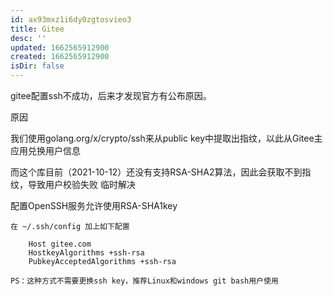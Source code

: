 ```yaml
---
id: ax93mxz1i6dy0zgtosvieo3
title: Gitee
desc: ''
updated: 1662565912900
created: 1662565912900
isDir: false
---
```

gitee配置ssh不成功，后来才发现官方有公布原因。

原因

我们使用golang.org/x/crypto/ssh来从public key中提取出指纹，以此从Gitee主应用兑换用户信息

而这个库目前（2021-10-12）还没有支持RSA-SHA2算法，因此会获取不到指纹，导致用户校验失败
临时解决

配置OpenSSH服务允许使用RSA-SHA1key

    在 ~/.ssh/config 加上如下配置
```
    Host gitee.com 
    HostkeyAlgorithms +ssh-rsa 
    PubkeyAcceptedAlgorithms +ssh-rsa
```
    PS：这种方式不需要更换ssh key，推荐Linux和windows git bash用户使用
